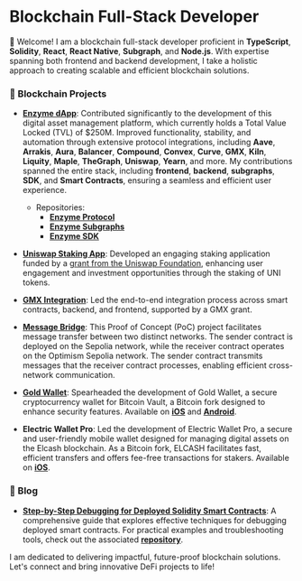 # Blockchain Full-Stack Developer

👋 Welcome! I am a blockchain full-stack developer proficient in **TypeScript**, **Solidity**, **React**, **React Native**, **Subgraph**, and **Node.js**. With expertise spanning both frontend and backend development, I take a holistic approach to creating scalable and efficient blockchain solutions.

### 🔹 Blockchain Projects

- **[Enzyme dApp](https://app.enzyme.finance)**: Contributed significantly to the development of this digital asset management platform, which currently holds a Total Value Locked (TVL) of $250M. Improved functionality, stability, and automation through extensive protocol integrations, including **Aave**, **Arrakis**, **Aura**, **Balancer**, **Compound**, **Convex**, **Curve**, **GMX**, **Kiln**, **Liquity**, **Maple**, **TheGraph**, **Uniswap**, **Yearn**, and more. My contributions spanned the entire stack, including **frontend**, **backend**, **subgraphs**, **SDK**, and **Smart Contracts**, ensuring a seamless and efficient user experience.
  - Repositories:
    - **[Enzyme Protocol](https://github.com/enzymefinance/protocol)**
    - **[Enzyme Subgraphs](https://github.com/enzymefinance/subgraphs)**
    - **[Enzyme SDK](https://github.com/enzymefinance/sdk)**

- **[Uniswap Staking App](https://github.com/avantgardefinance/UniStaking)**: Developed an engaging staking application funded by a [grant from the Uniswap Foundation](https://gov.uniswap.org/t/temperature-check-activate-uniswap-protocol-governance/22936#appendix-e-front-end-access-9), enhancing user engagement and investment opportunities through the staking of UNI tokens.

- **[GMX Integration](https://gov.gmx.io/t/open-grant-application-gmx-enzyme/3582)**: Led the end-to-end integration process across smart contracts, backend, and frontend, supported by a GMX grant.

- **[Message Bridge](https://github.com/KedziaPawel/message-bridge)**: This Proof of Concept (PoC) project facilitates message transfer between two distinct networks. The sender contract is deployed on the Sepolia network, while the receiver contract operates on the Optimism Sepolia network. The sender contract transmits messages that the receiver contract processes, enabling efficient cross-network communication.

- **[Gold Wallet](https://github.com/bitcoinvault/GoldWallet)**: Spearheaded the development of Gold Wallet, a secure cryptocurrency wallet for Bitcoin Vault, a Bitcoin fork designed to enhance security features. Available on **[iOS](https://apps.apple.com/pl/app/goldwallet-for-btcv/id1515116464?l=pl)** and **[Android](https://play.google.com/store/apps/details?id=io.goldwallet.wallet&hl=pl&gl=US)**.

- **Electric Wallet Pro**: Led the development of Electric Wallet Pro, a secure and user-friendly mobile wallet designed for managing digital assets on the Elcash blockchain. As a Bitcoin fork, ELCASH facilitates fast, efficient transfers and offers fee-free transactions for stakers. Available on **[iOS](https://apps.apple.com/sa/app/electric-wallet-pro/id1559523681)**.

### 🔹 Blog
- **[Step-by-Step Debugging for Deployed Solidity Smart Contracts](https://paulked.com/step-by-step-debugging-for-deployed-solidity-smart-contracts)**: A comprehensive guide that explores effective techniques for debugging deployed smart contracts. For practical examples and troubleshooting tools, check out the associated **[repository](https://github.com/KedziaPawel/debug-deployed-smart-contract)**.

I am dedicated to delivering impactful, future-proof blockchain solutions. Let's connect and bring innovative DeFi projects to life!
